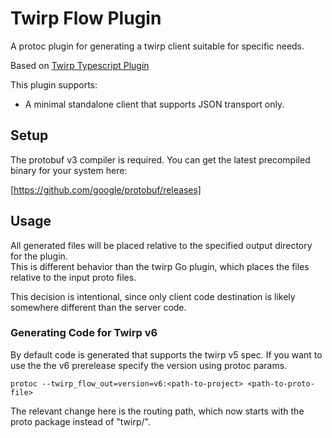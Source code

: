 # Twirp Flow Plugin

A protoc plugin for generating a twirp client suitable for specific needs.

Based on [Twirp Typescript Plugin](https://github.com/larrymyers/protoc-gen-twirp_typescript)

This plugin supports:

* A minimal standalone client that supports JSON transport only.

## Setup

The protobuf v3 compiler is required. You can get the latest precompiled binary for your system here:

[https://github.com/google/protobuf/releases]

## Usage
    
All generated files will be placed relative to the specified output directory for the plugin.  
This is different behavior than the twirp Go plugin, which places the files relative to the input proto files.

This decision is intentional, since only client code destination is likely somewhere different
than the server code.

### Generating Code for Twirp v6

By default code is generated that supports the twirp v5 spec. If you want to use the the v6 prerelease specify the 
version using protoc params.

    protoc --twirp_flow_out=version=v6:<path-to-project> <path-to-proto-file>
    
The relevant change here is the routing path, which now starts with the proto package instead of "twirp/".
